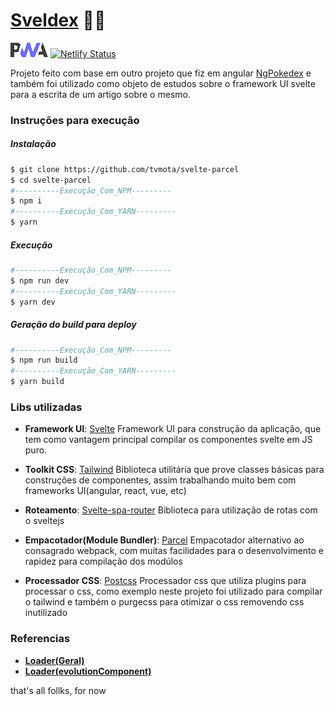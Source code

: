 # [Sveldex](https://sveldex.netlify.com/) 🤷‍♂
![alt text](src/assets/img/pwa_logo.png)
[![Netlify Status](https://api.netlify.com/api/v1/badges/c8c1e3ac-725b-45df-bb6d-8071970a3f42/deploy-status)](https://app.netlify.com/sites/sveldex/deploys)

Projeto feito com base em outro projeto que fiz em angular [NgPokedex](https://github.com/tvmota/ng-pokedex) e também foi utilizado como objeto de estudos sobre o framework UI svelte para a escrita de um artigo sobre o mesmo.

### Instruções para execução
##### Instalação
```bash
$ git clone https://github.com/tvmota/svelte-parcel
$ cd svelte-parcel
#----------Execução_Com_NPM---------
$ npm i
#----------Execução_Com_YARN---------
$ yarn
```
##### Execução
```bash
#----------Execução_Com_NPM---------
$ npm run dev
#----------Execução_Com_YARN---------
$ yarn dev
```
##### Geração do build para deploy
```bash
#----------Execução_Com_NPM---------
$ npm run build
#----------Execução_Com_YARN---------
$ yarn build
```

### Libs utilizadas

- **Framework UI**: [Svelte](https://svelte.dev/)
Framework UI para construção da aplicação, que tem como vantagem principal compilar os componentes svelte em JS puro.

- **Toolkit CSS**: [Tailwind](https://tailwindcss.com/)
Biblioteca utilitária que prove classes básicas para construções de componentes, assim trabalhando muito bem com frameworks UI(angular, react, vue, etc)

- **Roteamento**: [Svelte-spa-router](https://github.com/ItalyPaleAle/svelte-spa-router)
Biblioteca para utilização de rotas com o sveltejs  

- **Empacotador(Module Bundler)**: [Parcel](https://parceljs.org/)
Empacotador alternativo ao consagrado webpack, com muitas facilidades para o desenvolvimento e rapidez para compilação dos modúlos

- **Processador CSS**: [Postcss](https://postcss.org/)
Processador css que utiliza plugins para processar o css, como exemplo neste projeto foi utilizado para compilar o tailwind e também o purgecss para otimizar o css removendo css inutilizado


### Referencias

- [**Loader(Geral)**](https://code.sololearn.com/W8Wydo5pM84d/#html)
- [**Loader(evolutionComponent)**](https://css.30secondsofcode.org/snippet/bouncing-loader)

that's all follks, for now